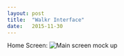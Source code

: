 ```yaml
---
layout: post
title:  "Walkr Interface"
date:   2015-11-30
---
```


Home Screen:
![Main screen mock up](https://cloud.githubusercontent.com/assets/10623351/11349027/965e87b6-91ef-11e5-9ddb-ab50fa562765.jpg)
